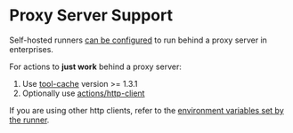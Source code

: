 # Proxy Server Support

Self-hosted runners [can be configured](https://help.github.com/en/actions/hosting-your-own-runners/using-a-proxy-server-with-self-hosted-runners) to run behind a proxy server in enterprises.

For actions to **just work** behind a proxy server:

  1. Use [tool-cache](/packages/tool-cache) version >= 1.3.1
  2. Optionally use [actions/http-client](/packages/http-client)

If you are using other http clients, refer to the [environment variables set by the runner](https://help.github.com/en/actions/hosting-your-own-runners/using-a-proxy-server-with-self-hosted-runners).
